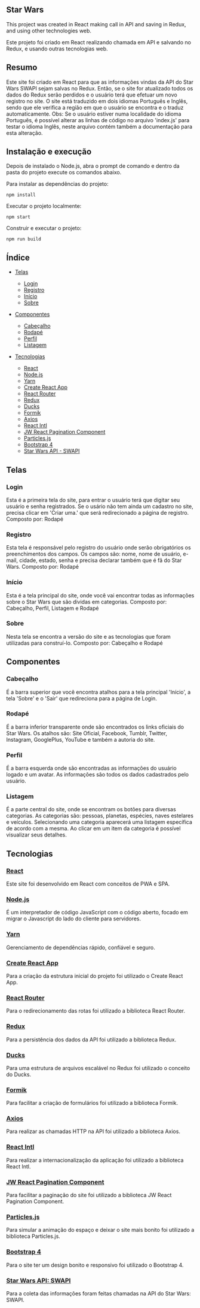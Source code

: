 ## Star Wars

This project was created in React making call in API and saving in Redux, and using other technologies web.

Este projeto foi criado em React realizando chamada em API e salvando no Redux, e usando outras tecnologias web.

## Resumo
Este site foi criado em React para que as informações vindas da API do Star Wars SWAPI sejam salvas no Redux.
Então, se o site for atualizado todos os dados do Redux serão perdidos e o usuário terá que efetuar um novo registro no site.
O site está traduzido em dois idiomas Português e Inglês, sendo que ele verifica a região em que o usuário se encontra e o traduz automaticamente.
Obs: Se o usuário estiver numa localidade do idioma Português, é possível alterar as linhas de código no arquivo 'index.js' para testar o idioma Inglês, neste arquivo contém também a documentação para esta alteração.

## Instalação e execução
Depois de instalado o Node.js, abra o prompt de comando e dentro da pasta do projeto execute os comandos abaixo.

Para instalar as dependências do projeto:
```
npm install
```

Executar o projeto localmente:
```
npm start
```

Construir e executar o projeto:
```
npm run build
```

## Índice

- [Telas](#telas)
  - [Login](#login)
  - [Registro](#registro)
  - [Início](#inicio)
  - [Sobre](#sobre)

- [Componentes](#componentes)
  - [Cabeçalho](#cabeçalho)
  - [Rodapé](#rodapé)
  - [Perfil](#perfil)
  - [Listagem](#listagem)

- [Tecnologias](#tecnologias)
  - [React](#react)
  - [Node.js](#nodejs)
  - [Yarn](#yarn)
  - [Create React App](#create-react-app)
  - [React Router](#react-router)
  - [Redux](#redux)
  - [Ducks](#ducks)
  - [Formik](#formik)
  - [Axios](#axios)
  - [React Intl](#react-intl)
  - [JW React Pagination Component](#jw-react-pagination-component)
  - [Particles.js](#particlesjs)
  - [Bootstrap 4](#bootstrap-4)
  - [Star Wars API - SWAPI](#star-wars-api-swapi)


## Telas

### Login
Esta é a primeira tela do site, para entrar o usuário terá que digitar seu usuário e senha registrados.
Se o usário não tem ainda um cadastro no site, precisa clicar em 'Criar uma.' que será redirecionado a página de registro.
Composto por: Rodapé

### Registro
Esta tela é responsável pelo registro do usuário onde serão obrigatórios os preenchimentos dos campos.
Os campos são: nome, nome de usuário, e-mail, cidade, estado, senha e precisa declarar também que é fã do Star Wars.
Composto por: Rodapé

### Início
Esta é a tela principal do site, onde você vai encontrar todas as informações sobre o Star Wars que são dividas em categorias.
Composto por: Cabeçalho, Perfil, Listagem e Rodapé

### Sobre
Nesta tela se encontra a versão do site e as tecnologias que foram utilizadas para construí-lo.
Composto por: Cabeçalho e Rodapé


## Componentes

### Cabeçalho
É a barra superior que você encontra atalhos para a tela principal 'Início', a tela 'Sobre' e o 'Sair' que redireciona para a página de Login.

### Rodapé
É a barra inferior transparente onde são encontrados os links oficiais do Star Wars.
Os atalhos são: Site Oficial, Facebook, Tumblr, Twitter, Instagram, GooglePlus, YouTube e também a autoria do site.

### Perfil
É a barra esquerda onde são encontradas as informações do usuário logado e um avatar.
As informações são todos os dados cadastrados pelo usuário.

### Listagem
É a parte central do site, onde se encontram os botões para diversas categorias.
As categorias são: pessoas, planetas, espécies, naves estelares e veículos.
Selecionando uma categoria aparecerá uma listagem específica de acordo com a mesma.
Ao clicar em um item da categoria é possível visualizar seus detalhes.


## Tecnologias

### [React](https://github.com/facebook/react)
Este site foi desenvolvido em React com conceitos de PWA e SPA.

### [Node.js](https://nodejs.org/)
É um interpretador de código JavaScript com o código aberto, focado em migrar o Javascript do lado do cliente para servidores.

### [Yarn](https://yarnpkg.com/)
Gerenciamento de dependências rápido, confiável e seguro.

### [Create React App](https://github.com/facebook/create-react-app)
Para a criação da estrutura inicial do projeto foi utilizado o Create React App.

### [React Router](https://github.com/ReactTraining/react-router/tree/master/packages/react-router-dom)
Para o redirecionamento das rotas foi utilizado a biblioteca React Router.

### [Redux](https://github.com/reduxjs/redux)
Para a persistência dos dados da API foi utilizado a biblioteca Redux.

### [Ducks](https://blog.rocketseat.com.br/estrutura-redux-escalavel-com-ducks/)
Para uma estrutura de arquivos escalável no Redux foi utilizado o conceito do Ducks.

### [Formik](https://github.com/jaredpalmer/formik)
Para facilitar a criação de formulários foi utilizado a biblioteca Formik.

### [Axios](https://github.com/axios/axios)
Para realizar as chamadas HTTP na API foi utilizado a biblioteca Axios.

### [React Intl](https://github.com/yahoo/react-intl)
Para realizar a internacionalização da aplicação foi utilizado a biblioteca React Intl.

### [JW React Pagination Component](https://github.com/cornflourblue/jw-react-pagination)
Para facilitar a paginação do site foi utilizado a biblioteca JW React Pagination Component.

### [Particles.js](https://github.com/VincentGarreau/particles.js/)
Para simular a animação do espaço e deixar o site mais bonito foi utilizado a biblioteca Particles.js.

### [Bootstrap 4](http://getbootstrap.com/docs/4.1/getting-started/introduction/)
Para o site ter um design bonito e responsivo foi utilizado o Bootstrap 4.

### [Star Wars API: SWAPI](https://swapi.co/documentation#start)
Para a coleta das informações foram feitas chamadas na API do Star Wars: SWAPI.
